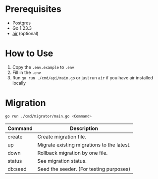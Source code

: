 # Prerequisites

- Postgres
- Go 1.23.3
- [air](https://github.com/air-verse/air) (optional)

# How to Use

1. Copy the `.env.example` to `.env`
1. Fill in the `.env`
1. Run `go run ./cmd/api/main.go` or just run `air` if you have air installed locally

# Migration

```bash
go run ./cmd/migrator/main.go <Command>
```

| Command | Description                                |
| ------- | ------------------------------------------ |
| create  | Create migration file.                     |
| up      | Migrate existing migrations to the latest. |
| down    | Rollback migration by one file.            |
| status  | See migration status.                      |
| db:seed | Seed the seeder. (For testing purposes)    |

